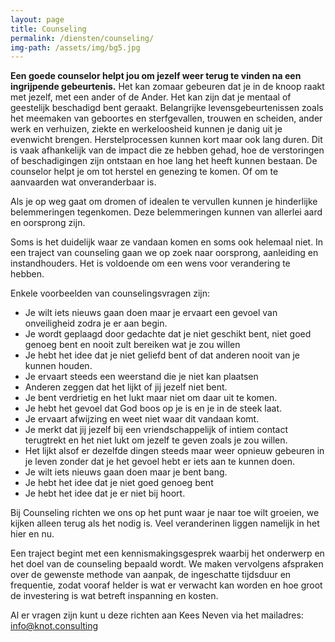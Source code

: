 ```yaml
---
layout: page
title: Counseling
permalink: /diensten/counseling/
img-path: /assets/img/bg5.jpg
---
```


**Een goede counselor helpt jou om jezelf weer terug te vinden na een ingrijpende gebeurtenis.**
Het kan zomaar gebeuren dat je in de knoop raakt met jezelf, met een ander of de Ander. Het kan zijn dat je mentaal of geestelijk beschadigd bent geraakt. Belangrijke levensgebeurtenissen zoals het meemaken van geboortes en sterfgevallen, trouwen en scheiden, ander werk en verhuizen, ziekte en werkeloosheid kunnen je danig uit je evenwicht brengen.
Herstelprocessen kunnen kort maar ook lang duren. Dit is vaak afhankelijk van de impact die ze hebben gehad, hoe de verstoringen of beschadigingen zijn ontstaan en hoe lang het heeft kunnen bestaan. De counselor helpt je om tot herstel en genezing te komen. Of om te aanvaarden wat onveranderbaar is.

Als je op weg gaat om dromen of idealen te vervullen kunnen je hinderlijke belemmeringen tegenkomen. Deze belemmeringen kunnen van allerlei aard en oorsprong zijn.

Soms is het duidelijk waar ze vandaan komen en soms ook helemaal niet. In een traject van counseling gaan we op zoek naar oorsprong, aanleiding en instandhouders. Het is voldoende om een wens voor verandering te hebben.

Enkele voorbeelden van counselingsvragen zijn:
- Je wilt iets nieuws gaan doen maar je ervaart een gevoel van onveiligheid zodra je er aan begin.
- Je wordt geplaagd door gedachte dat je niet geschikt bent, niet goed genoeg bent en nooit zult bereiken wat je zou willen
- Je hebt het idee dat je niet geliefd bent of dat anderen nooit van je kunnen houden.
- Je ervaart steeds een weerstand die je niet kan plaatsen
- Anderen zeggen dat het lijkt of jij jezelf niet bent.
- Je bent verdrietig en het lukt maar niet om daar uit te komen.
- Je hebt het gevoel dat God boos op je is en je in de steek laat.
- Je ervaart afwijzing en weet niet waar dit vandaan komt.
- Je merkt dat jij jezelf bij een vriendschappelijk of intiem contact terugtrekt en het niet lukt om jezelf te geven zoals je zou willen.
- Het lijkt alsof er dezelfde dingen steeds maar weer opnieuw gebeuren in je leven zonder dat je het gevoel hebt er iets aan te kunnen doen.
- Je wilt iets nieuws gaan doen maar je bent bang.
- Je hebt het idee dat je niet goed genoeg bent
- Je hebt het idee dat je er niet bij hoort.

Bij Counseling richten we ons op het punt waar je naar toe wilt groeien, we kijken alleen terug als het nodig is. Veel veranderinen liggen namelijk in het hier en nu.

Een traject begint met een kennismakingsgesprek waarbij het onderwerp en het doel van de counseling bepaald wordt. 
We maken vervolgens afspraken over de gewenste methode van aanpak, de ingeschatte tijdsduur en frequentie, zodat vooraf helder is wat er verwacht kan worden en hoe groot de investering is wat betreft inspanning en kosten.

Al er vragen zijn kunt u deze richten aan Kees Neven via het mailadres:
info@knot.consulting
